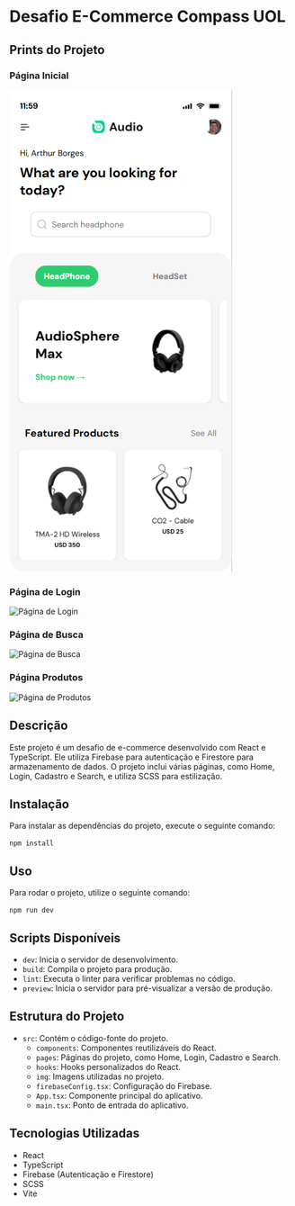 # Desafio E-Commerce Compass UOL

## Prints do Projeto
### Página Inicial
![Página Inicial](./src/img/home.png)

### Página de Login
![Página de Login](./img/login.png)

### Página de Busca
![Página de Busca](./img/searchPrint.png)

### Página Produtos
![Página de Produtos](./img/products.png)

## Descrição
Este projeto é um desafio de e-commerce desenvolvido com React e TypeScript. Ele utiliza Firebase para autenticação e Firestore para armazenamento de dados. O projeto inclui várias páginas, como Home, Login, Cadastro e Search, e utiliza SCSS para estilização.

## Instalação
Para instalar as dependências do projeto, execute o seguinte comando:
```
npm install
```

## Uso
Para rodar o projeto, utilize o seguinte comando:
```
npm run dev
```

## Scripts Disponíveis
- `dev`: Inicia o servidor de desenvolvimento.
- `build`: Compila o projeto para produção.
- `lint`: Executa o linter para verificar problemas no código.
- `preview`: Inicia o servidor para pré-visualizar a versão de produção.

## Estrutura do Projeto
- `src`: Contém o código-fonte do projeto.
  - `components`: Componentes reutilizáveis do React.
  - `pages`: Páginas do projeto, como Home, Login, Cadastro e Search.
  - `hooks`: Hooks personalizados do React.
  - `img`: Imagens utilizadas no projeto.
  - `firebaseConfig.tsx`: Configuração do Firebase.
  - `App.tsx`: Componente principal do aplicativo.
  - `main.tsx`: Ponto de entrada do aplicativo.

## Tecnologias Utilizadas
- React
- TypeScript
- Firebase (Autenticação e Firestore)
- SCSS
- Vite
